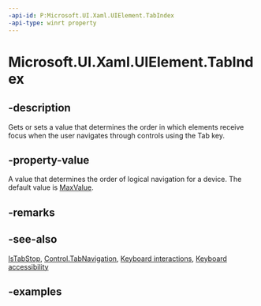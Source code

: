 ```yaml
---
-api-id: P:Microsoft.UI.Xaml.UIElement.TabIndex
-api-type: winrt property
---
```


# Microsoft.UI.Xaml.UIElement.TabIndex

<!--
public int TabIndex { get; set; }
-->

## -description

Gets or sets a value that determines the order in which elements receive focus when the user navigates through controls using the Tab key.

## -property-value

A value that determines the order of logical navigation for a device. The default value is [MaxValue](/dotnet/api/system.int32.maxvalue).

## -remarks

## -see-also

[IsTabStop](uielement_istabstop.md), [Control.TabNavigation](../microsoft.ui.xaml.controls/control_tabnavigation.md), [Keyboard interactions](/windows/apps/design/input/keyboard-interactions), [Keyboard accessibility](/windows/apps/design/accessibility/keyboard-accessibility)

## -examples
